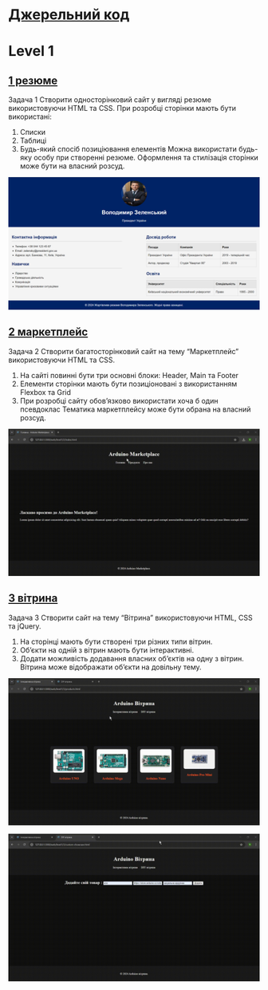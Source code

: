 # [Джерельний код](https://github.com/BogdanBackend/RoboCamp2024/tree/main/web/level1)

# Level 1
## [1 резюме](https://bogdanbackend.github.io/RoboCamp2024/web/level1/1/index.html)
Задача 1
Створити односторінковий сайт у вигляді резюме використовуючи HTML та CSS.
При розробці сторінки мають бути використані:  
1. Списки
2. Таблиці
3. Будь-який спосіб позиціювання елементів
Можна використати будь-яку особу при створенні резюме.
Оформлення та стилізація сторінки може бути на власний розсуд.

![1_cv.png](readmeFiles/1_cv.png)

## [2 маркетплейс](https://bogdanbackend.github.io/RoboCamp2024/web/level1/2/index.html)
Задача 2
Створити багатосторінковий сайт на тему “Маркетплейс” використовуючи HTML та CSS.
1. На сайті повинні бути три основні блоки: Header, Main та Footer
2. Елементи сторінки мають бути позиціоновані з використанням Flexbox та Grid
3. При розробці сайту обов’язково використати хоча б один псевдоклас
Тематика маркетплейсу може бути обрана на власний розсуд.

![2_marketplace.gif](readmeFiles/2_marketplace.gif)

## [3 вітрина](https://bogdanbackend.github.io/RoboCamp2024/web/level1/3/custom-showcase.html)
Задача 3
Створити сайт на тему “Вітрина” використовуючи HTML, CSS та jQuery.
1. На сторінці мають бути створені три різних типи вітрин.
2. Об’єкти на одній з вітрин мають бути інтерактивні.
3. Додати можливість додавання власних об’єктів на одну з вітрин.
Вітрина може відображати об’єкти на довільну тему.

![products.gif](readmeFiles/products.gif)

![custom-showcase.gif](readmeFiles/custom-showcase.gif)